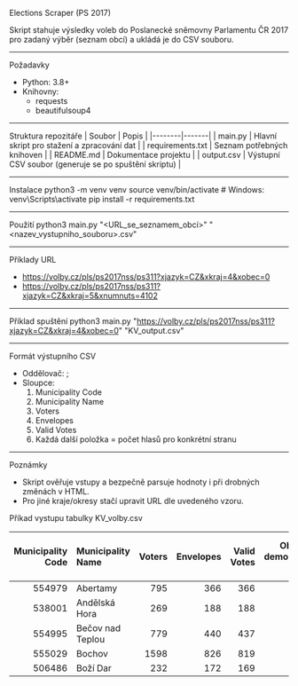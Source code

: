 Elections Scraper (PS 2017)

Skript stahuje výsledky voleb do Poslanecké sněmovny Parlamentu ČR 2017 pro zadaný výběr (seznam obcí) a ukládá je do CSV souboru.

---

Požadavky
- Python: 3.8+
- Knihovny:
  - requests
  - beautifulsoup4

---

Struktura repozitáře
| Soubor | Popis |
|--------|-------|
| main.py | Hlavní skript pro stažení a zpracování dat |
| requirements.txt | Seznam potřebných knihoven |
| README.md | Dokumentace projektu |
| output.csv | Výstupní CSV soubor (generuje se po spuštění skriptu) |

---

Instalace
python3 -m venv venv
source venv/bin/activate      # Windows: venv\Scripts\activate
pip install -r requirements.txt

---

Použití
python3 main.py "<URL_se_seznamem_obcí>" "<nazev_vystupniho_souboru>.csv"

---

Příklady URL
- https://volby.cz/pls/ps2017nss/ps311?xjazyk=CZ&xkraj=4&xobec=0
- https://volby.cz/pls/ps2017nss/ps311?xjazyk=CZ&xkraj=5&xnumnuts=4102

---

Příklad spuštění
python3 main.py "https://volby.cz/pls/ps2017nss/ps311?xjazyk=CZ&xkraj=4&xobec=0" "KV_output.csv"

---
Formát výstupního CSV
- Oddělovač: ;
- Sloupce:
  1. Municipality Code
  2. Municipality Name
  3. Voters
  4. Envelopes
  5. Valid Votes
  6. Každá další položka = počet hlasů pro konkrétní stranu

---

Poznámky
- Skript ověřuje vstupy a bezpečně parsuje hodnoty i při drobných změnách v HTML.
- Pro jiné kraje/okresy stačí upravit URL dle uvedeného vzoru.

Příkad vystupu tabulky KV_volby.csv

| Municipality Code | Municipality Name   | Voters | Envelopes | Valid Votes | Občanská demokratická strana | Řád národa - Vlastenecká unie | Česká str.sociálně demokrat. | STAROSTOVÉ A NEZÁVISLÍ | Komunistická str.Čech a Moravy | Strana zelených | ROZUMNÍ-stop migraci,diktát.EU | Strana svobodných občanů | Blok proti islam.-Obran.domova | Občanská demokratická aliance | Česká pirátská strana | Referendum o Evropské unii | TOP 09 | ANO 2011 | SPR-Republ.str.Čsl. M.Sládka | Křesť.demokr.unie-Čs.str.lid. | REALISTÉ | SPORTOVCI | Dělnic.str.sociální spravedl. | Svob.a př.dem.-T.Okamura (SPD) | Strana Práv Občanů |
|------------------:|:--------------------|-------:|----------:|------------:|-----------------------------:|------------------------------:|-----------------------------:|-----------------------:|-------------------------------:|----------------:|-------------------------------:|-------------------------:|-------------------------------:|------------------------------:|----------------------:|---------------------------:|-------:|---------:|-----------------------------:|------------------------------:|---------:|----------:|-----------------------------:|-------------------------------:|-------------------:|
| 554979            | Abertamy            |    795 |       366 |         366 |                           39 |                             2 |                           32 |                     29 |                             24 |               6 |                             12 |                        7 |                              0 |                             1 |                    36 |                          1 |     19 |       96 |                            0 |                            11 |        0 |         0 |                             5 |                             44 |                  2 |
| 538001            | Andělská Hora       |    269 |       188 |         188 |                           17 |                             0 |                            8 |                      6 |                             13 |               2 |                              1 |                        0 |                              1 |                             0 |                    18 |                          0 |     16 |       70 |                            0 |                             2 |        0 |         0 |                             1 |                             30 |                  3 |
| 554995            | Bečov nad Teplou    |    779 |       440 |         437 |                           32 |                             9 |                           21 |                     25 |                             35 |               0 |                              4 |                        6 |                              1 |                             0 |                    35 |                          0 |     12 |      154 |                            0 |                            53 |        4 |         1 |                             2 |                             42 |                  1 |
| 555029            | Bochov              |   1598 |       826 |         819 |                           70 |                            11 |                           83 |                     31 |                             94 |               7 |                              9 |                        6 |                              0 |                             2 |                    57 |                          2 |     33 |      257 |                            1 |                            30 |        2 |         3 |                             2 |                            116 |                  3 |
| 506486            | Boží Dar            |    232 |       172 |         169 |                           29 |                             1 |                            6 |                     20 |                              2 |               3 |                              3 |                        2 |                              0 |                             1 |                    22 |                          1 |     21 |       40 |                            0 |                             4 |        2 |         2 |                             0 |                              8 |                  2 |

